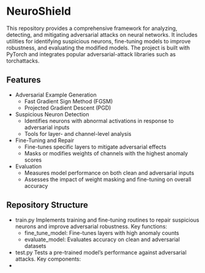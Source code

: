 # NeuroShield
This repository provides a comprehensive framework for analyzing, detecting, and mitigating adversarial attacks on neural networks. It includes utilities for identifying suspicious neurons, fine-tuning models to improve robustness, and evaluating the modified models. The project is built with PyTorch and integrates popular adversarial-attack libraries such as torchattacks.

## Features
* Adversarial Example Generation
  + Fast Gradient Sign Method (FGSM)
  + Projected Gradient Descent (PGD)
* Suspicious Neuron Detection
  + Identifies neurons with abnormal activations in response to adversarial inputs
  + Tools for layer- and channel-level analysis
* Fine-Tuning and Repair
  + Fine-tunes specific layers to mitigate adversarial effects
  + Masks or modifies weights of channels with the highest anomaly scores
* Evaluation
  + Measures model performance on both clean and adversarial inputs
  + Assesses the impact of weight masking and fine-tuning on overall accuracy

## Repository Structure
* train.py Implements training and fine-tuning routines to repair suspicious neurons and improve adversarial robustness. Key functions:
  + fine_tune_model: Fine-tunes layers with high anomaly counts
  + evaluate_model: Evaluates accuracy on clean and adversarial datasets
* test.py Tests a pre-trained model’s performance against adversarial attacks. Key components:
* 
